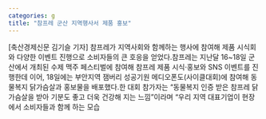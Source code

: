```yaml
---
categories: g
title: "참프레 군산 지역행사서 제품 홍보"
---
```

[축산경제신문 김기슬 기자] 참프레가 지역사회와 함께하는 행사에 참여해 제품 시식회와 다양한 이벤트 진행으로 소비자들의 큰 호응을 얻었다.참프레는 지난달 16~18일 군산에서 개최된 수제 맥주 페스티벌에 참여해 참프레 제품 시식·홍보와 SNS 이벤트를 진행한데 이어, 18일에는 부안지역 잼버리 성공기원 메디오폰도(사이클대회)에 참여해 동물복지 닭가슴살과 홍보물을 배포했다.한 대회 참가자는 “동물복지 인증 받은 참프레 닭가슴살을 받아 기분도 좋고 더욱 건강해 지는 느낌”이라며 “우리 지역 대표기업이 현장에서 소비자들과 함께 하는 모습